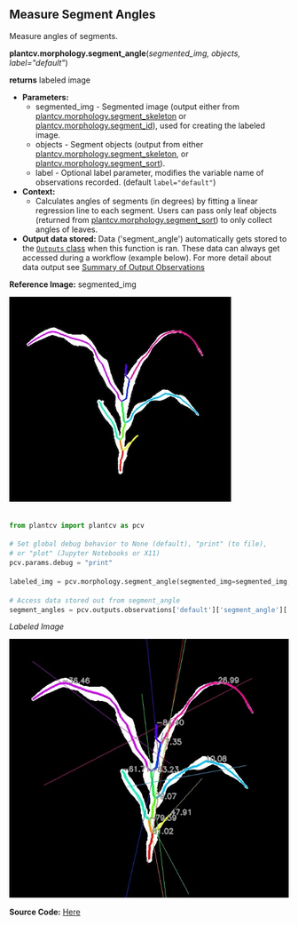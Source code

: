 ## Measure Segment Angles

Measure angles of segments. 

**plantcv.morphology.segment_angle**(*segmented_img, objects, label="default"*)

**returns** labeled image   

- **Parameters:**
    - segmented_img - Segmented image (output either from [plantcv.morphology.segment_skeleton](segment_skeleton.md)
    or [plantcv.morphology.segment_id](segment_id.md)), used for creating the labeled image. 
    - objects - Segment objects (output from either [plantcv.morphology.segment_skeleton](segment_skeleton.md), or
    [plantcv.morphology.segment_sort](segment_sort.md)).
    - label         - Optional label parameter, modifies the variable name of observations recorded. (default `label="default"`)
- **Context:**
    - Calculates angles of segments (in degrees) by fitting a linear regression line to each segment. Users can pass only 
    leaf objects (returned from [plantcv.morphology.segment_sort](segment_sort.md)) to only collect angles of leaves. 
- **Output data stored:** Data ('segment_angle') automatically gets stored to the [`Outputs` class](outputs.md) when this function is ran. 
    These data can always get accessed during a workflow (example below). For more detail about data output see [Summary of Output Observations](output_measurements.md#summary-of-output-observations)

**Reference Image:** segmented_img 

![Screenshot](img/documentation_images/segment_angle/segmented_img_mask.jpg)


```python

from plantcv import plantcv as pcv

# Set global debug behavior to None (default), "print" (to file), 
# or "plot" (Jupyter Notebooks or X11)
pcv.params.debug = "print"

labeled_img = pcv.morphology.segment_angle(segmented_img=segmented_img, objects=obj, label="default")

# Access data stored out from segment_angle
segment_angles = pcv.outputs.observations['default']['segment_angle']['value']

```

*Labeled Image*

![Screenshot](img/documentation_images/segment_angle/labeled_angles.jpg)

**Source Code:** [Here](https://github.com/danforthcenter/plantcv/blob/master/plantcv/plantcv/morphology/segment_angle.py)
